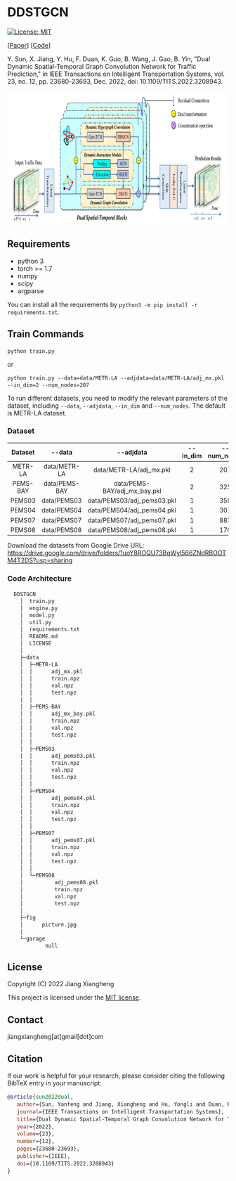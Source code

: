 # DDSTGCN

[![License: MIT](https://img.shields.io/badge/License-MIT-yellow.svg)](LICENSE)

[[Paper](https://ieeexplore.ieee.org/document/9912360)] [[Code](https://github.com/j1o2h3n/DDSTGCN)]

Y. Sun, X. Jiang, Y. Hu, F. Duan, K. Guo, B. Wang, J. Gao, B. Yin, "Dual Dynamic Spatial-Temporal Graph Convolution Network for Traffic Prediction," in IEEE Transactions on Intelligent Transportation Systems, vol. 23, no. 12, pp. 23680-23693, Dec. 2022, doi: 10.1109/TITS.2022.3208943.

<p align="center">
  <img width="826" height="303" src=./fig/picture.jpg>
</p>


## Requirements

- python 3
- torch >= 1.7
- numpy
- scipy
- argparse

You can install all the requirements by `python3 -m pip install -r requirements.txt`.

## Train Commands

```
python train.py
```
or
```
python train.py --data=data/METR-LA --adjdata=data/METR-LA/adj_mx.pkl --in_dim=2 --num_nodes=207
```


To run different datasets, you need to modify the relevant parameters of the dataset, including `--data`, `--adjdata`, `--in_dim` and `--num_nodes`. The default is METR-LA dataset.


### Dataset

|  Dataset |     --data    |           --adjdata          | --in_dim | --num_nodes |
|:--------:|:-------------:|:----------------------------:|:--------:|:-----------:|
|  METR-LA |  data/METR-LA |    data/METR-LA/adj_mx.pkl   |     2    |     207     |
| PEMS-BAY | data/PEMS-BAY | data/PEMS-BAY/adj_mx_bay.pkl |     2    |     325     |
|  PEMS03  |  data/PEMS03  |  data/PEMS03/adj_pems03.pkl  |     1    |     358     |
|  PEMS04  |  data/PEMS04  |  data/PEMS04/adj_pems04.pkl  |     1    |     307     |
|  PEMS07  |  data/PEMS07  |  data/PEMS07/adj_pems07.pkl  |     1    |     883     |
|  PEMS08  |  data/PEMS08  |  data/PEMS08/adj_pems08.pkl  |     1    |     170     |

Download the datasets from Google Drive URL: https://drive.google.com/drive/folders/1uoY8ROQU73BqWyl566ZNdRBOOTM4T2DS?usp=sharing


### Code Architecture

```
  DDSTGCN
    │  train.py
    │  engine.py
    │  model.py
    │  util.py
    │  requirements.txt
    │  README.md
    │  LICENSE
    │
    ├─data
    │  ├─METR-LA
    │  │      adj_mx.pkl
    │  │      train.npz
    │  │      val.npz
    │  │      test.npz
    │  │
    │  ├─PEMS-BAY
    │  │      adj_mx_bay.pkl
    │  │      train.npz
    │  │      val.npz
    │  │      test.npz
    │  │
    │  ├─PEMS03
    │  │      adj_pems03.pkl
    │  │      train.npz
    │  │      val.npz
    │  │      test.npz
    │  │
    │  ├─PEMS04
    │  │      adj_pems04.pkl
    │  │      train.npz
    │  │      val.npz
    │  │      test.npz
    │  │
    │  ├─PEMS07
    │  │      adj_pems07.pkl
    │  │      train.npz
    │  │      val.npz
    │  │      test.npz
    │  │
    │  └─PEMS08
    │          adj_pems08.pkl
    │          train.npz
    │          val.npz
    │          test.npz
    │
    ├─fig
    │      picture.jpg
    │
    └─garage
            null
```


## License

Copyright (C) 2022 Jiang Xiangheng

This project is licensed under the [MIT license](LICENSE).



## Contact

jiangxiangheng[at]gmail[dot]com


## Citation
If our work is helpful for your research, please consider citing the following BibTeX entry in your manuscript:

```bibtex
@article{sun2022dual,
   author={Sun, Yanfeng and Jiang, Xiangheng and Hu, Yongli and Duan, Fuqing and Guo, Kan and Wang, Boyue and Gao, Junbin and Yin, Baocai},
   journal={IEEE Transactions on Intelligent Transportation Systems},
   title={Dual Dynamic Spatial-Temporal Graph Convolution Network for Traffic Prediction},
   year={2022},
   volume={23},
   number={12},
   pages={23680-23693},
   publisher={IEEE},
   doi={10.1109/TITS.2022.3208943}
}
```
